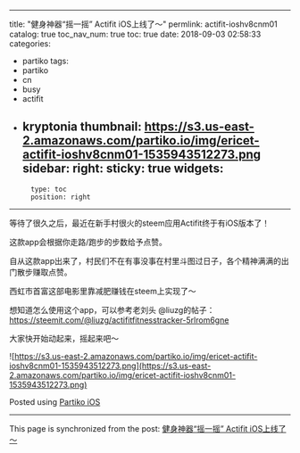 
---
title: "健身神器“摇一摇” Actifit iOS上线了～"
permlink: actifit-ioshv8cnm01
catalog: true
toc_nav_num: true
toc: true
date: 2018-09-03 02:58:33
categories:
- partiko
tags:
- partiko
- cn
- busy
- actifit
- kryptonia
thumbnail: https://s3.us-east-2.amazonaws.com/partiko.io/img/ericet-actifit-ioshv8cnm01-1535943512273.png
sidebar:
    right:
        sticky: true
widgets:
    -
        type: toc
        position: right
---


等待了很久之后，最近在新手村很火的steem应用Actifit终于有iOS版本了！

这款app会根据你走路/跑步的步数给予点赞。

自从这款app出来了，村民们不在有事没事在村里斗图过日子，各个精神满满的出门散步赚取点赞。

西虹市首富这部电影里靠减肥赚钱在steem上实现了～

想知道怎么使用这个app，可以参考老刘头 @liuzg的帖子：https://steemit.com/@liuzg/actifitfitnesstracker-5rlrom6gne

大家快开始动起来，摇起来吧～

![https://s3.us-east-2.amazonaws.com/partiko.io/img/ericet-actifit-ioshv8cnm01-1535943512273.png](https://s3.us-east-2.amazonaws.com/partiko.io/img/ericet-actifit-ioshv8cnm01-1535943512273.png)

Posted using [Partiko iOS](https://steemit.com/@partiko-ios)

- - -

This page is synchronized from the post: [健身神器“摇一摇” Actifit iOS上线了～](https://steemit.com/@ericet/actifit-ioshv8cnm01)
